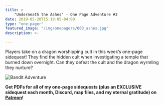 ```yaml
---
title: >
    "Underneath the Ashes" - One Page Adventure #3
date: 2019-05-20T15:19:05-04:00
type: "one-pager"
featured_image: "/img/onepagers/003_ashes.jpg"
description: >-

---
```


Players take on a dragon worshipping cult in this week’s one-page sidequest! They find the hidden cult when investigating a temple that burned down overnight. Can they defeat the cult and the dragon wyrmling they nurture?

<img src="/img/onepagers/003_ashes.jpg" alt="Bandit Adventure" />

**Get PDFs for all of my one-page sidequests (plus an EXCLUSIVE sidequest each month, Discord, map files, and my eternal gratitude) on [Patreon](https://www.patreon.com/ArcticSquallGames)!**
